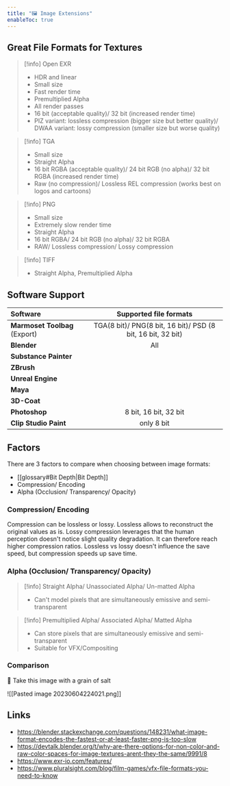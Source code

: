 ```yaml
---
title: "🖼️ Image Extensions"
enableToc: true
---
```


## Great File Formats for Textures

>[!info] Open EXR
>
>- HDR and linear
>- Small size
>- Fast render time
>- Premultiplied Alpha
>- All render passes
>- 16 bit (acceptable quality)/ 32 bit (increased render time) 
>- PIZ variant: lossless compression (bigger size but better quality)/ DWAA variant: lossy compression (smaller size but worse quality)

>[!info] TGA
>
>- Small size
>- Straight Alpha
>- 16 bit RGBA (acceptable quality)/ 24 bit RGB (no alpha)/ 32 bit RGBA (increased render time) 
>- Raw (no compression)/ Lossless REL compression (works best on logos and cartoons)

>[!info] PNG
>
>- Small size
>- Extremely slow render time
>- Straight Alpha
>- 16 bit RGBA/ 24 bit RGB (no alpha)/ 32 bit RGBA
>- RAW/ Lossless compression/ Lossy compression

>[!info] TIFF
>
>- Straight Alpha, Premultiplied Alpha

## Software Support

|Software|Supported file formats
|:--|:-:
|**Marmoset Toolbag** (Export)|TGA(8 bit)/ PNG(8 bit, 16 bit)/ PSD (8 bit, 16 bit, 32 bit)
|**Blender**|All
|**Substance Painter**|
|**ZBrush**|
|**Unreal Engine**|
|**Maya**|
|**3D-Coat**|
|**Photoshop**|8 bit, 16 bit, 32 bit
|**Clip Studio Paint**| only 8 bit

## Factors

There are 3 factors to compare when choosing between image formats:

- [[glossary#Bit Depth|Bit Depth]]
- Compression/ Encoding
- Alpha (Occlusion/ Transparency/ Opacity)


### Compression/ Encoding
Compression can be lossless or lossy. Lossless allows to reconstruct the original values as is. Lossy compression leverages that the human perception doesn't notice slight quality degradation. It can therefore reach higher compression ratios. Lossless vs lossy doesn't influence the save speed, but compression speeds up save time. 

### Alpha (Occlusion/ Transparency/ Opacity)

>[!info] Straight Alpha/ Unassociated Alpha/ Un-matted Alpha
>
>- Can't model pixels that are simultaneously emissive and semi-transparent

>[!info] Premultiplied Alpha/ Associated Alpha/ Matted Alpha
>
>- Can store pixels that are simultaneously emissive and semi-transparent
>- Suitable for VFX/Compositing

### Comparison
🚧 Take this image with a grain of salt

![[Pasted image 20230604224021.png]]

## Links
- https://blender.stackexchange.com/questions/148231/what-image-format-encodes-the-fastest-or-at-least-faster-png-is-too-slow
- https://devtalk.blender.org/t/why-are-there-options-for-non-color-and-raw-color-spaces-for-image-textures-arent-they-the-same/9991/8
- https://www.exr-io.com/features/
- https://www.pluralsight.com/blog/film-games/vfx-file-formats-you-need-to-know